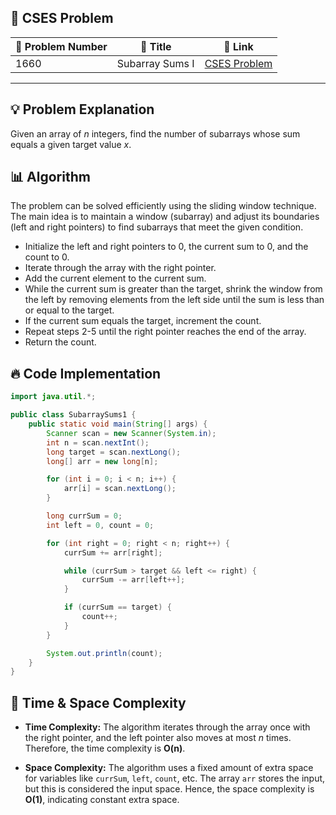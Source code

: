 ## 📝 **CSES Problem**
| 🔢 Problem Number | 📌 Title | 🔗 Link |
|------------------|--------------------------|--------------------------|
| 1660 | Subarray Sums I | [CSES Problem](https://cses.fi/problemset/task/1660) |

---

## 💡 **Problem Explanation**

Given an array of $n$ integers, find the number of subarrays whose sum equals a given target value $x$.

## 📊 **Algorithm**

The problem can be solved efficiently using the sliding window technique. The main idea is to maintain a window (subarray) and adjust its boundaries (left and right pointers) to find subarrays that meet the given condition.

*   Initialize the left and right pointers to 0, the current sum to 0, and the count to 0.
*   Iterate through the array with the right pointer.
*   Add the current element to the current sum.
*   While the current sum is greater than the target, shrink the window from the left by removing elements from the left side until the sum is less than or equal to the target.
*   If the current sum equals the target, increment the count.
*   Repeat steps 2-5 until the right pointer reaches the end of the array.
*   Return the count.

## 🔥 **Code Implementation**

```java
import java.util.*;

public class SubarraySums1 {
    public static void main(String[] args) {
        Scanner scan = new Scanner(System.in);
        int n = scan.nextInt();
        long target = scan.nextLong();
        long[] arr = new long[n];

        for (int i = 0; i < n; i++) {
            arr[i] = scan.nextLong();
        }

        long currSum = 0;
        int left = 0, count = 0;

        for (int right = 0; right < n; right++) {
            currSum += arr[right];

            while (currSum > target && left <= right) {
                currSum -= arr[left++];
            }

            if (currSum == target) {
                count++;
            }
        }

        System.out.println(count);
    }
}
```

## 🚀 **Time & Space Complexity**

*   **Time Complexity:** The algorithm iterates through the array once with the right pointer, and the left pointer also moves at most $n$ times. Therefore, the time complexity is **O(n)**.

*   **Space Complexity:** The algorithm uses a fixed amount of extra space for variables like `currSum`, `left`, `count`, etc. The array `arr` stores the input, but this is considered the input space. Hence, the space complexity is **O(1)**, indicating constant extra space.
